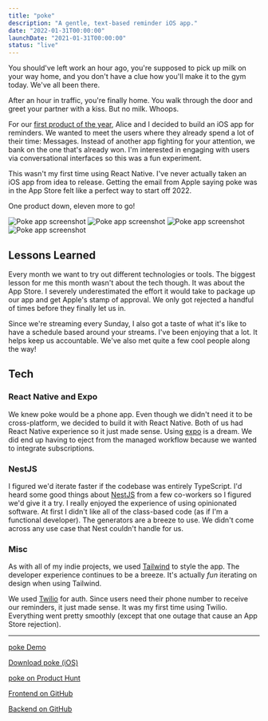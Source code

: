 ```yaml
---
title: "poke"
description: "A gentle, text-based reminder iOS app."
date: "2022-01-31T00:00:00"
launchDate: "2021-01-31T00:00:00"
status: "live"
---
```


You should've left work an hour ago, you're supposed to pick up milk on your way home, and you don't have a clue how you'll make it to the gym today. We've all been there.

After an hour in traffic, you're finally home. You walk through the door and greet your partner with a kiss. But no milk. Whoops.

For our [first product of the year](https://12products.xyz), Alice and I decided to build an iOS app for reminders. We wanted to meet the users where they already spend a lot of their time: Messages. Instead of another app fighting for your attention, we bank on the one that's already won. I'm interested in engaging with users via conversational interfaces so this was a fun experiment.

This wasn't my first time using React Native. I've never actually taken an iOS app from idea to release. Getting the email from Apple saying poke was in the App Store felt like a perfect way to start off 2022.

One product down, eleven more to go!

<div class="grid grid-cols-4 gap-4">
  <img style="margin-top: 0; margin-bottom: 0;" class="rounded-2xl" src="/assets/projects/poke/1.png" alt="Poke app screenshot" />
  <img style="margin-top: 0; margin-bottom: 0;" class="rounded-2xl" src="/assets/projects/poke/2.png" alt="Poke app screenshot" />
  <img style="margin-top: 0; margin-bottom: 0;" class="rounded-2xl" src="/assets/projects/poke/3.png" alt="Poke app screenshot" />
  <img style="margin-top: 0; margin-bottom: 0;" class="rounded-2xl" src="/assets/projects/poke/4.png" alt="Poke app screenshot" />
</div>

## Lessons Learned

Every month we want to try out different technologies or tools. The biggest lesson for me this month wasn't about the tech though. It was about the App Store. I severely underestimated the effort it would take to package up our app and get Apple's stamp of approval. We only got rejected a handful of times before they finally let us in.

Since we're streaming every Sunday, I also got a taste of what it's like to have a schedule based around your streams. I've been enjoying that a lot. It helps keep us accountable. We've also met quite a few cool people along the way!

## Tech

### React Native and Expo

We knew poke would be a phone app. Even though we didn't need it to be cross-platform, we decided to build it with React Native. Both of us had React Native experience so it just made sense. Using [expo](https://expo.dev/) is a dream. We did end up having to eject from the managed workflow because we wanted to integrate subscriptions.

### NestJS

I figured we'd iterate faster if the codebase was entirely TypeScript. I'd heard some good things about [NestJS](https://nestjs.com/) from a few co-workers so I figured we'd give it a try. I really enjoyed the experience of using opinionated software. At first I didn't like all of the class-based code (as if I'm a functional developer). The generators are a breeze to use. We didn't come across any use case that Nest couldn't handle for us.

### Misc

As with all of my indie projects, we used [Tailwind](https://tailwindcss.com/) to style the app. The developer experience continues to be a breeze. It's actually _fun_ iterating on design when using Tailwind.

We used [Twilio](https://www.twilio.com/) for auth. Since users need their phone number to receive our reminders, it just made sense. It was my first time using Twilio. Everything went pretty smoothly (except that one outage that cause an App Store rejection).

---

[poke Demo](https://www.youtube.com/watch?v=cBGfgPpSjmA)

[Download poke (iOS)](https://apps.apple.com/ca/app/poke/id1607699386)

[poke on Product Hunt](https://www.producthunt.com/posts/poke)

[Frontend on GitHub](https://github.com/12products/poke-frontend)

[Backend on GitHub](https://github.com/12products/poke-backend)
